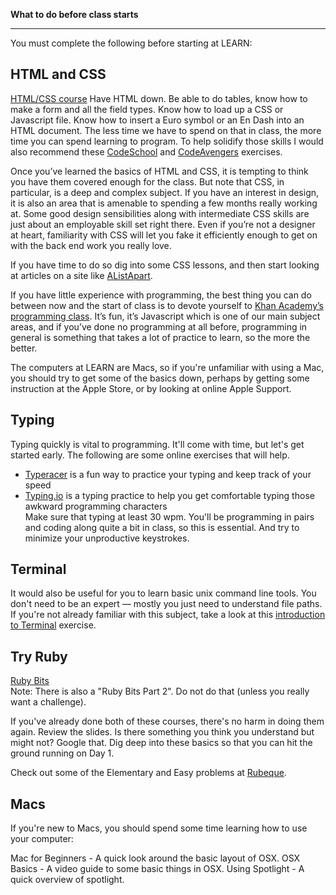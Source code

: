 **What to do before class starts**

---------------

You must complete the following before starting at LEARN:

## HTML and CSS

[HTML/CSS course](https://www.codecademy.com/en/tracks/web) Have HTML down. Be able to do tables, know how to make a form and all the field types. Know how to load up a CSS or Javascript file. Know how to insert a Euro symbol or an En Dash into an HTML document. The less time we have to spend on that in class, the more time you can spend learning to program. To help solidify those skills I would also recommend these [CodeSchool](https://www.codeschool.com/paths/html-css) and [CodeAvengers](http://www.codeavengers.com/web/1#1.2) exercises.

Once you’ve learned the basics of HTML and CSS, it is tempting to think you have them covered enough for the class. But note that CSS, in particular, is a deep and complex subject. If you have an interest in design, it is also an area that is amenable to spending a few months really working at. Some good design sensibilities along with intermediate CSS skills are just about an employable skill set right there. Even if you’re not a designer at heart, familiarity with CSS will let you fake it efficiently enough to get on with the back end work you really love.

If you have time to do so dig into some CSS lessons, and then start looking at articles on a site like [AListApart](http://alistapart.com).

If you have little experience with programming, the best thing you can do between now and the start of class is to devote yourself to [Khan Academy’s programming class](https://www.khanacademy.org/computing/computer-programming). It’s fun, it’s Javascript which is one of our main subject areas, and if you’ve done no programming at all before, programming in general is something that takes a lot of practice to learn, so the more the better.

The computers at LEARN are Macs, so if you're unfamiliar with using a Mac, you should try to get some of the basics down, perhaps by getting some instruction at the Apple Store, or by looking at online Apple Support.

## Typing

Typing quickly is vital to programming. It'll come with time, but let's get started early. The following are some online exercises that will help.  
- [Typeracer](http://play.typeracer.com/) is a fun way to practice your typing and keep track of your speed  
- [Typing.io](http://typing.io) is a typing practice to help you get comfortable typing those awkward programming characters  
Make sure that typing at least 30 wpm. You'll be programming in pairs and coding along quite a bit in class, so this is essential. And try to minimize your unproductive keystrokes.

## Terminal

It would also be useful for you to learn basic unix command line tools. You don't need to be an expert — mostly you just need to understand file paths. If you're not already familiar with this subject, take a look at this [introduction to Terminal](http://computers.tutsplus.com/tutorials/navigating-the-terminal-a-gentle-introduction--mac-3855) exercise.

## Try Ruby

[Ruby Bits](https://www.codeschool.com/courses/ruby-bits)  
Note: There is also a "Ruby Bits Part 2". Do not do that (unless you really want a challenge).

If you've already done both of these courses, there's no harm in doing them again. Review the slides. Is there something you think you understand but might not? Google that. Dig deep into these basics so that you can hit the ground running on Day 1.

Check out some of the Elementary and Easy problems at [Rubeque](http://www.rubeque.com/).

## Macs

If you're new to Macs, you should spend some time learning how to use your computer:

Mac for Beginners - A quick look around the basic layout of OSX.
OSX Basics - A video guide to some basic things in OSX.
Using Spotlight - A quick overview of spotlight.
